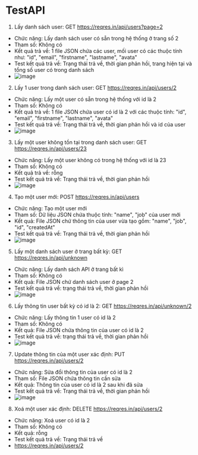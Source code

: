 # TestAPI
1. Lấy danh sách user: GET https://reqres.in/api/users?page=2
- Chức năng: Lấy danh sách user có sẵn trong hệ thống ở trang số 2
- Tham số: Không có
- Kết quả trả về: 1 file JSON chứa các user, mối user có các thuộc tính như: "id", "email", "firstname", "lastname", "avata"
- Test kết quả trả về: Trạng thái trả về, thời gian phản hồi, trang hiện tại và tổng số user có trong danh sách
- ![image](https://github.com/TrongBui15012002/TestAPI/assets/91036603/eab8eccd-14d4-44ca-87fe-03fb87cbb827)
2. Lấy 1 user trong danh sách user: GET https://reqres.in/api/users/2
- Chức năng: Lấy một user có sẵn trong hệ thống với id là 2
- Tham số: Không có
- Kết quả trả về: 1 file JSON chứa user có id là 2 với các thuộc tính: "id", "email", "firstname", "lastname", "avata"
- Test kết quả trả về: Trạng thái trả về, thời gian phản hồi và id của user
- ![image](https://github.com/TrongBui15012002/TestAPI/assets/91036603/18ba033f-4f4f-4b9a-87e1-8a5fe4ce2181)
3. Lấy một user không tồn tại trong danh sách user: GET https://reqres.in/api/users/23
- Chức năng: Lấy một user không có trong hệ thống với id là 23
- Tham số: Không có
- Kết quả trả về: rỗng
- Test kết quả trả về: Trạng thái trả về, thời gian phản hồi
- ![image](https://github.com/TrongBui15012002/TestAPI/assets/91036603/6a86360e-8c87-4424-9ab2-21778efd0d7c)
4. Tạo một user mới: POST https://reqres.in/api/users
- Chức năng: Tạo một user mới
- Tham số: Dữ liệu JSON chứa thuộc tính: "name", "job" của user mới
- Kết quả: File JSON chứ thông tin của user vừa tạo gồm: "name", "job", "id", "createdAt"
- Test kết quả trả về: Trạng thái trả về, thời gian phản hồi
- ![image](https://github.com/TrongBui15012002/TestAPI/assets/91036603/17f9febc-8640-4f20-a51f-149a39d3f68d)
5. Lấy một danh sách user ở trang bất kỳ: GET https://reqres.in/api/unknown
- Chức năng: Lấy danh sách API ở trang bất kì
- Tham số: Không có
- Kết quả: File JSON chứ danh sách user ở page 2
- Test kết quả trả về: trạng thái trả về, thời gian phản hồi
- ![image](https://github.com/TrongBui15012002/TestAPI/assets/91036603/e023b1c2-678e-49d6-a4f4-6c4fb3426b9c)
6. Lấy thông tin user bất kỳ có id là 2: GET https://reqres.in/api/unknown/2
- Chức năng: Lấy thông tin 1 user có id là 2
- Tham số: Không có
- Kết quả: File JSON chứa thông tin của user có id là 2
- Test kết quả trả về: trạng thái trả về, thời gian phản hồi
- ![image](https://github.com/TrongBui15012002/TestAPI/assets/91036603/14e6c47a-f301-46fb-a5f4-049fc178a74a)
7. Update thông tin của một user xác định: PUT https://reqres.in/api/users/2
- Chức năng: Sửa đổi thông tin của user có id là 2
- Tham số: File JSON chứa thông tin cần sửa
- Kết quả: Thông tin của user có id là 2 sau khi đã sửa
- Test kết quả trả về: Trạng thái trả về, thời gian phản hồi
- ![image](https://github.com/TrongBui15012002/TestAPI/assets/91036603/19683f43-4aee-451c-aa91-ef9110f296b5)
8. Xoá một user xác định: DELETE https://reqres.in/api/users/2
- Chức năng: Xoá user có id là 2
- Tham số: Không có
- Kết quả: rỗng
- Test kết quả trả về: Trạng thái trả về
- https://reqres.in/api/users/2






